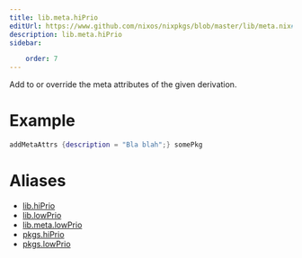 ```yaml
---
title: lib.meta.hiPrio
editUrl: https://www.github.com/nixos/nixpkgs/blob/master/lib/meta.nix#L21C28
description: lib.meta.hiPrio
sidebar:

    order: 7
---
```


Add to or override the meta attributes of the given
derivation.

# Example

```nix
addMetaAttrs {description = "Bla blah";} somePkg
```


# Aliases

- [lib.hiPrio](reference/lib/lib-hiPrio)
- [lib.lowPrio](reference/lib/lib-lowPrio)
- [lib.meta.lowPrio](reference/lib/meta/lib-meta-lowPrio)
- [pkgs.hiPrio](reference/pkgs/pkgs-hiPrio)
- [pkgs.lowPrio](reference/pkgs/pkgs-lowPrio)


